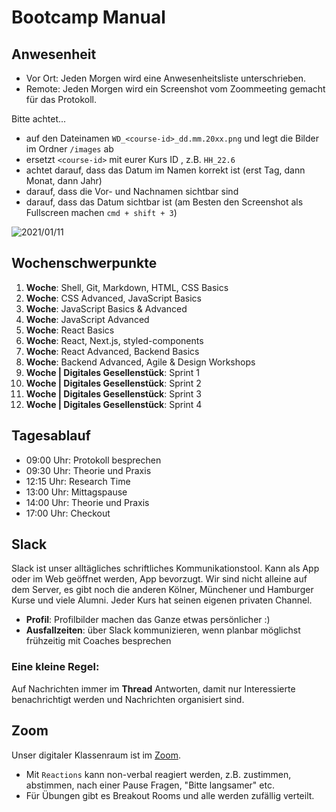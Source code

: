 # Bootcamp Manual

## Anwesenheit

- Vor Ort: Jeden Morgen wird eine Anwesenheitsliste unterschrieben.
- Remote: Jeden Morgen wird ein Screenshot vom Zoommeeting gemacht für das Protokoll.

Bitte achtet...

- auf den Dateinamen `WD_<course-id>_dd.mm.20xx.png` und legt die Bilder im Ordner `/images` ab
- ersetzt `<course-id>` mit eurer Kurs ID , z.B. `HH_22.6`
- achtet darauf, dass das Datum im Namen korrekt ist (erst Tag, dann Monat, dann Jahr)
- darauf, dass die Vor- und Nachnamen sichtbar sind
- darauf, dass das Datum sichtbar ist (am Besten den Screenshot als Fullscreen machen `cmd + shift + 3`)

![2021/01/11](../images/WD_HH_21.1_dd.mm.20xx.png)

## Wochenschwerpunkte

1. **Woche**: Shell, Git, Markdown, HTML, CSS Basics
1. **Woche**: CSS Advanced, JavaScript Basics
1. **Woche**: JavaScript Basics & Advanced
1. **Woche**: JavaScript Advanced
1. **Woche**: React Basics
1. **Woche**: React, Next.js, styled-components
1. **Woche**: React Advanced, Backend Basics
1. **Woche**: Backend Advanced, Agile & Design Workshops
1. **Woche | Digitales Gesellenstück**: Sprint 1
1. **Woche | Digitales Gesellenstück**: Sprint 2
1. **Woche | Digitales Gesellenstück**: Sprint 3
1. **Woche | Digitales Gesellenstück**: Sprint 4

## Tagesablauf

- 09:00 Uhr: Protokoll besprechen
- 09:30 Uhr: Theorie und Praxis
- 12:15 Uhr: Research Time
- 13:00 Uhr: Mittagspause
- 14:00 Uhr: Theorie und Praxis
- 17:00 Uhr: Checkout

## Slack

Slack ist unser alltägliches schriftliches Kommunikationstool. Kann als App oder im Web geöffnet werden, App bevorzugt. Wir sind nicht alleine auf dem Server, es gibt noch die anderen Kölner, Münchener und Hamburger Kurse und viele Alumni. Jeder Kurs hat seinen eigenen privaten Channel.

- **Profil**: Profilbilder machen das Ganze etwas persönlicher :)
- **Ausfallzeiten**: über Slack kommunizieren, wenn planbar möglichst frühzeitig mit Coaches besprechen

### Eine kleine Regel:

Auf Nachrichten immer im **Thread** Antworten, damit nur Interessierte benachrichtigt werden und Nachrichten organisiert sind.

## Zoom

Unser digitaler Klassenraum ist im [Zoom](https://learn.neuefische.de).

- Mit `Reactions` kann non-verbal reagiert werden, z.B. zustimmen, abstimmen, nach einer Pause Fragen, "Bitte langsamer" etc.
- Für Übungen gibt es Breakout Rooms und alle werden zufällig verteilt.

